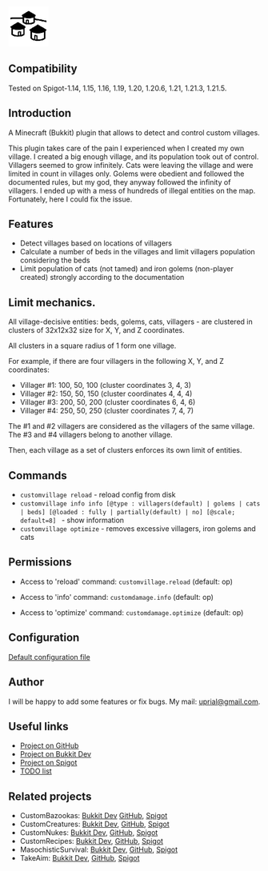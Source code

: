 ![CustomVillage Logo](images/customvillage-logo.png)

## Compatibility

Tested on Spigot-1.14, 1.15, 1.16, 1.19, 1.20, 1.20.6, 1.21, 1.21.3, 1.21.5.

## Introduction

A Minecraft (Bukkit) plugin that allows to detect and control custom villages.

This plugin takes care of the pain I experienced when I created my own village.
I created a big enough village, and its population took out of control.
Villagers seemed to grow infinitely. Cats were leaving the village and were limited in count in villages only.
Golems were obedient and followed the documented rules, but my god, they anyway followed the infinity of villagers.
I ended up with a mess of hundreds of illegal entities on the map. Fortunately, here I could fix the issue.

## Features

* Detect villages based on locations of villagers
* Calculate a number of beds in the villages and limit villagers population considering the beds
* Limit population of cats (not tamed) and iron golems (non-player created) strongly according to the documentation

## Limit mechanics.

All village-decisive entities: beds, golems, cats, villagers - are clustered in clusters of 32x12x32 size for X, Y, and Z coordinates.

All clusters in a square radius of 1 form one village.

For example, if there are four villagers in the following X, Y, and Z coordinates:

- Villager #1: 100, 50, 100 (cluster coordinates 3, 4, 3)
- Villager #2: 150, 50, 150 (cluster coordinates 4, 4, 4)
- Villager #3: 200, 50, 200 (cluster coordinates 6, 4, 6)
- Villager #4: 250, 50, 250 (cluster coordinates 7, 4, 7)

The #1 and #2 villagers are considered as the villagers of the same village. The #3 and #4 villagers belong to another village.

Then, each village as a set of clusters enforces its own limit of entities.

## Commands

* `customvillage reload` - reload config from disk
* `customvillage info info [@type : villagers(default) | golems | cats | beds] [@loaded : fully | partially(default) | no] [@scale; default=8] ` - show information
* `customvillage optimize` - removes excessive villagers, iron golems and cats

## Permissions

* Access to 'reload' command:
`customvillage.reload` (default: op)

* Access to 'info' command:
`customdamage.info` (default: op)

* Access to 'optimize' command:
`customdamage.optimize` (default: op)

## Configuration
[Default configuration file](src/main/resources/config.yml)

## Author
I will be happy to add some features or fix bugs. My mail: uprial@gmail.com.

## Useful links
* [Project on GitHub](https://github.com/uprial/customvillage/)
* [Project on Bukkit Dev](http://dev.bukkit.org/bukkit-plugins/customvillage/)
* [Project on Spigot](https://www.spigotmc.org/resources/customvillage.69170/)
* [TODO list](TODO.md)

## Related projects
* CustomBazookas: [Bukkit Dev](https://legacy.curseforge.com/minecraft/bukkit-plugins/custombazookas/) [GitHub](https://github.com/uprial/custombazookas), [Spigot](https://www.spigotmc.org/resources/custombazookas.124997/)
* CustomCreatures: [Bukkit Dev](http://dev.bukkit.org/bukkit-plugins/customcreatures/), [GitHub](https://github.com/uprial/customcreatures), [Spigot](https://www.spigotmc.org/resources/customcreatures.68711/)
* CustomNukes: [Bukkit Dev](http://dev.bukkit.org/bukkit-plugins/customnukes/), [GitHub](https://github.com/uprial/customnukes), [Spigot](https://www.spigotmc.org/resources/customnukes.68710/)
* CustomRecipes: [Bukkit Dev](https://dev.bukkit.org/projects/custom-recipes), [GitHub](https://github.com/uprial/customrecipes/), [Spigot](https://www.spigotmc.org/resources/customrecipes.89435/)
* MasochisticSurvival: [Bukkit Dev](https://legacy.curseforge.com/minecraft/bukkit-plugins/masochisticsurvival/), [GitHub](https://github.com/uprial/masochisticsurvival/), [Spigot](https://www.spigotmc.org/resources/masochisticsurvival.124943/)
* TakeAim: [Bukkit Dev](https://dev.bukkit.org/projects/takeaim), [GitHub](https://github.com/uprial/takeaim), [Spigot](https://www.spigotmc.org/resources/takeaim.68713/)
